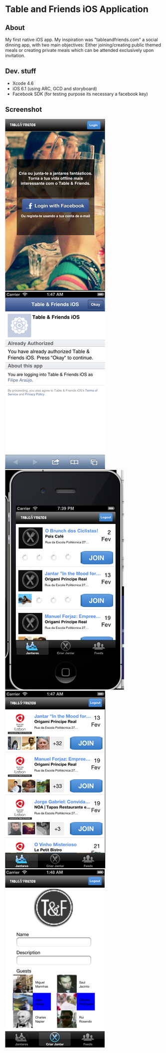 # Table and Friends iOS Application

## About

My first native iOS app. My inspiration was "tableandfriends.com" a social dinning app, with two main objectives: Either joining/creating public themed meals or creating private meals which can be attended exclusively upon invitation. 

## Dev. stuff

- Xcode 4.6
- iOS 6.1 (using ARC, GCD and storyboard)
- Facebook SDK (for testing purpose its necessary a facebook key)

## Screenshot

![Custom Login form](/screenshots/login.png "Custom Login form")
![Facebook Login](/screenshots/facebooklogin.png "Facebook Login")
![Reading json from an api](/screenshots/assyncjson.png "Reading json from an api")
![Custom table view](/screenshots/fulllist_customviews.png "Custom table view")
![Custom collection view with facebook friends](/screenshots/facebookfriends_assyncdownload.png "Custom collection view with facebook friends")


